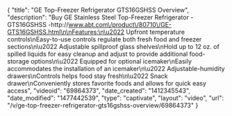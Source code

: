 {
    "title": "GE Top-Freezer Refrigerator GTS16GSHSS Overview",
    "description": "Buy GE Stainless Steel Top-Freezer Refrigerator - GTS16GSHSS -http:\/\/www.abt.com\/product\/80710\/GE-GTS16GSHSS.html\n\nFeatures:\n\u2022 Upfront temperature controls\nEasy-to-use controls regulate both fresh food and freezer sections\n\u2022 Adjustable spillproof glass shelves\nHold up to 12 oz. of spilled liquids for easy cleanup and adjust to provide additional food-storage options\n\u2022 Equipped for optional icemaker\nEasily accommodates the installation of an icemaker\n\u2022 Adjustable-humidity drawers\nControls helps food stay fresh\n\u2022 Snack drawer\nConveniently stores favorite foods and allows for quick easy access",
    "videoid": "69864373",
    "date_created": "1412345543",
    "date_modified": "1477442539",
    "type": "captivate",
    "layout": "video",
    "url": "\/v\/ge-top-freezer-refrigerator-gts16gshss-overview\/69864373"
}